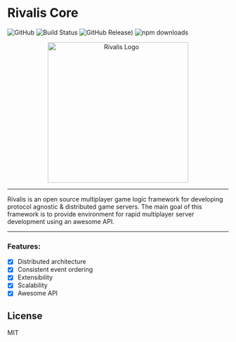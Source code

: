 # Rivalis Core

![GitHub](https://img.shields.io/github/license/kalevski/rivalis-core?style=for-the-badge)
![Build Status](https://img.shields.io/github/workflow/status/rivalis/rivalis-core/build%20and%20test?style=for-the-badge)
![GitHub Release)](https://img.shields.io/github/v/tag/rivalis/rivalis-core?color=orange&include_prereleases&label=VERSION&style=for-the-badge)
![npm downloads](https://img.shields.io/npm/dw/@rivalis/core?label=downloads&style=for-the-badge)

<p align="center">
  <img style="display:block; margin:auto;" src="https://user-images.githubusercontent.com/10467454/107292858-cf2f6700-6a6a-11eb-9116-6026aaca0e2f.png" width="320px" alt="Rivalis Logo" />
</p>

---

Rivalis is an open source multiplayer game logic framework for developing protocol agnostic & distributed game servers.
The main goal of this framework is to provide environment for rapid multiplayer server development using an awesome API.

---

### Features:
- [x] Distributed architecture
- [x] Consistent event ordering
- [x] Extensibility
- [x] Scalability
- [x] Awesome API

## License

MIT

